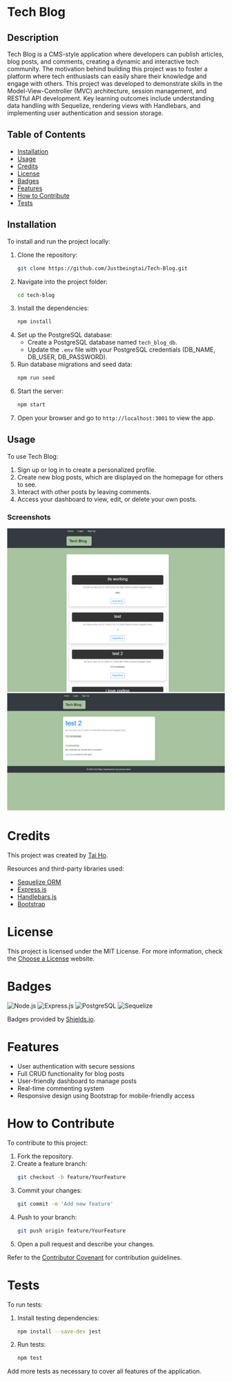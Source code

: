 # Tech Blog

## Description

Tech Blog is a CMS-style application where developers can publish articles, blog posts, and comments, creating a dynamic and interactive tech community. The motivation behind building this project was to foster a platform where tech enthusiasts can easily share their knowledge and engage with others. This project was developed to demonstrate skills in the Model-View-Controller (MVC) architecture, session management, and RESTful API development. Key learning outcomes include understanding data handling with Sequelize, rendering views with Handlebars, and implementing user authentication and session storage.

## Table of Contents

- [Installation](#installation)
- [Usage](#usage)
- [Credits](#credits)
- [License](#license)
- [Badges](#badges)
- [Features](#features)
- [How to Contribute](#how-to-contribute)
- [Tests](#tests)

## Installation

To install and run the project locally:

1. Clone the repository:
    ```bash
    git clone https://github.com/Justbeingtai/Tech-Blog.git
    ```
2. Navigate into the project folder:
    ```bash
    cd tech-blog
    ```
3. Install the dependencies:
    ```bash
    npm install
    ```
4. Set up the PostgreSQL database:
    - Create a PostgreSQL database named `tech_blog_db`.
    - Update the `.env` file with your PostgreSQL credentials (DB_NAME, DB_USER, DB_PASSWORD).
5. Run database migrations and seed data:
    ```bash
    npm run seed
    ```
6. Start the server:
    ```bash
    npm start
    ```
7. Open your browser and go to `http://localhost:3001` to view the app.

## Usage

To use Tech Blog:
1. Sign up or log in to create a personalized profile.
2. Create new blog posts, which are displayed on the homepage for others to see.
3. Interact with other posts by leaving comments.
4. Access your dashboard to view, edit, or delete your own posts.

### Screenshots
![Homepage](public/images/blog.png)
![Dashboard](public/images/blog2.png)


# Credits

This project was created by [Tai Ho](https://github.com/Justbeingtai/Tech-Blog.git).

Resources and third-party libraries used:
- [Sequelize ORM](https://sequelize.org/)
- [Express.js](https://expressjs.com/)
- [Handlebars.js](https://handlebarsjs.com/)
- [Bootstrap](https://getbootstrap.com/)

# License

This project is licensed under the MIT License. For more information, check the [Choose a License](https://choosealicense.com/) website.

# Badges

![Node.js](https://img.shields.io/badge/node.js-14.16.0-green)
![Express.js](https://img.shields.io/badge/express-4.17.1-blue)
![PostgreSQL](https://img.shields.io/badge/postgresql-12.5-blue)
![Sequelize](https://img.shields.io/badge/sequelize-6.3.5-orange)

Badges provided by [Shields.io](https://shields.io/).

# Features

- User authentication with secure sessions
- Full CRUD functionality for blog posts
- User-friendly dashboard to manage posts
- Real-time commenting system
- Responsive design using Bootstrap for mobile-friendly access

# How to Contribute

To contribute to this project:

1. Fork the repository.
2. Create a feature branch:
    ```bash
    git checkout -b feature/YourFeature
    ```
3. Commit your changes:
    ```bash
    git commit -m 'Add new feature'
    ```
4. Push to your branch:
    ```bash
    git push origin feature/YourFeature
    ```
5. Open a pull request and describe your changes.

Refer to the [Contributor Covenant](https://www.contributor-covenant.org/) for contribution guidelines.

# Tests

To run tests:

1. Install testing dependencies:
    ```bash
    npm install --save-dev jest
    ```
2. Run tests:
    ```bash
    npm test
    ```

Add more tests as necessary to cover all features of the application.
